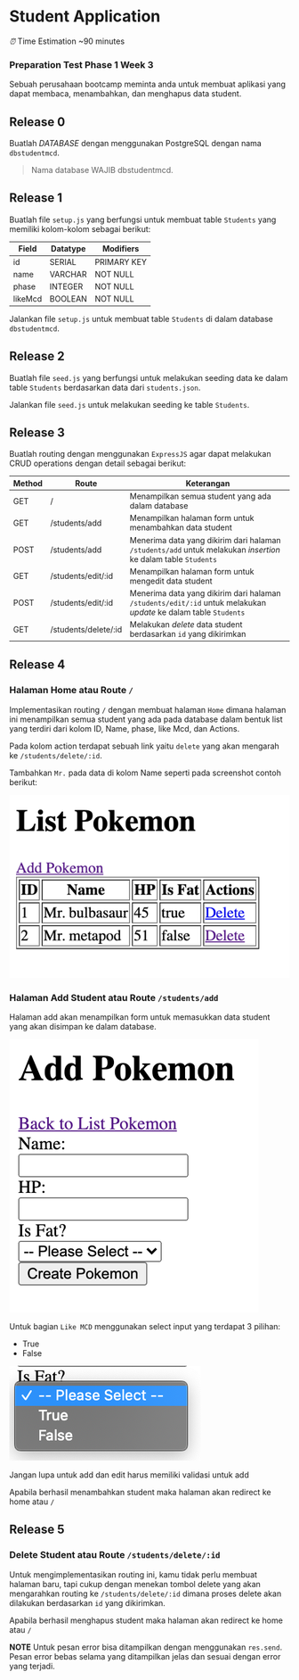 # Student Application

_⏰_ Time Estimation ~90 minutes

### Preparation Test Phase 1 Week 3

Sebuah perusahaan bootcamp meminta anda untuk membuat aplikasi yang dapat membaca, menambahkan, dan menghapus data student.

## Release 0
Buatlah *DATABASE* dengan menggunakan PostgreSQL dengan nama `dbstudentmcd`.
> Nama database WAJIB dbstudentmcd.

## Release 1
Buatlah file `setup.js` yang berfungsi untuk membuat table `Students` yang memiliki kolom-kolom sebagai berikut:

| Field         | Datatype | Modifiers   |
| ------------- | -------- | ----------- |
| id            | SERIAL   | PRIMARY KEY |
| name          | VARCHAR  | NOT NULL    |
| phase         | INTEGER  | NOT NULL    |
| likeMcd       | BOOLEAN  | NOT NULL    |

Jalankan file `setup.js` untuk membuat table `Students` di dalam database `dbstudentmcd`.

## Release 2
Buatlah file `seed.js` yang berfungsi untuk melakukan seeding data ke dalam table `Students` berdasarkan data dari `students.json`.

Jalankan file `seed.js` untuk melakukan seeding ke table `Students`.

## Release 3

Buatlah routing dengan menggunakan `ExpressJS` agar dapat melakukan CRUD operations dengan detail sebagai berikut:

| Method | Route             | Keterangan                                                                                                               |
| ------ | -----------------    | ------------------------------------------------------------------------------------------------------------------------ |
| GET    | /                    | Menampilkan semua student yang ada dalam database |
| GET    | /students/add        | Menampilkan halaman form untuk menambahkan data student |
| POST   | /students/add        | Menerima data yang dikirim dari halaman `/students/add` untuk melakukan _insertion_ ke dalam table `Students` |
| GET    | /students/edit/:id   | Menampilkan halaman form untuk mengedit data student |
| POST   | /students/edit/:id   | Menerima data yang dikirim dari halaman `/students/edit/:id` untuk melakukan _update_ ke dalam table `Students` |
| GET    | /students/delete/:id | Melakukan _delete_ data student berdasarkan `id` yang dikirimkan |

## Release 4
### Halaman Home atau Route `/`
Implementasikan routing `/` dengan membuat halaman `Home` dimana halaman ini menampilkan semua student yang ada pada database dalam bentuk list yang terdiri dari kolom ID, Name, phase, like Mcd, dan Actions.

Pada kolom action terdapat sebuah link yaitu `delete` yang akan mengarah ke `/students/delete/:id`.

Tambahkan `Mr.` pada data di kolom Name seperti pada screenshot contoh berikut:

![home](./assets/home.png "home")

### Halaman Add Student atau Route `/students/add`
Halaman add akan menampilkan form untuk memasukkan data student yang akan disimpan ke dalam database.

![add](./assets/add-form.png "add")

Untuk bagian `Like MCD` menggunakan select input yang terdapat 3 pilihan:
  - True
  - False

![add](./assets/select-option.png "add")

Jangan lupa untuk add dan edit harus memiliki validasi untuk add

Apabila berhasil menambahkan student maka halaman akan redirect ke home atau `/`

## Release 5
### Delete Student atau Route `/students/delete/:id`
Untuk mengimplementasikan routing ini, kamu tidak perlu membuat halaman baru, tapi cukup dengan menekan tombol delete yang akan mengarahkan routing ke `/students/delete/:id` dimana proses delete akan dilakukan berdasarkan `id` yang dikirimkan. 

Apabila berhasil menghapus student maka halaman akan redirect ke home atau `/`

**NOTE**
Untuk pesan error bisa ditampilkan dengan menggunakan `res.send`. Pesan error bebas selama yang ditampilkan jelas dan sesuai dengan error yang terjadi.
